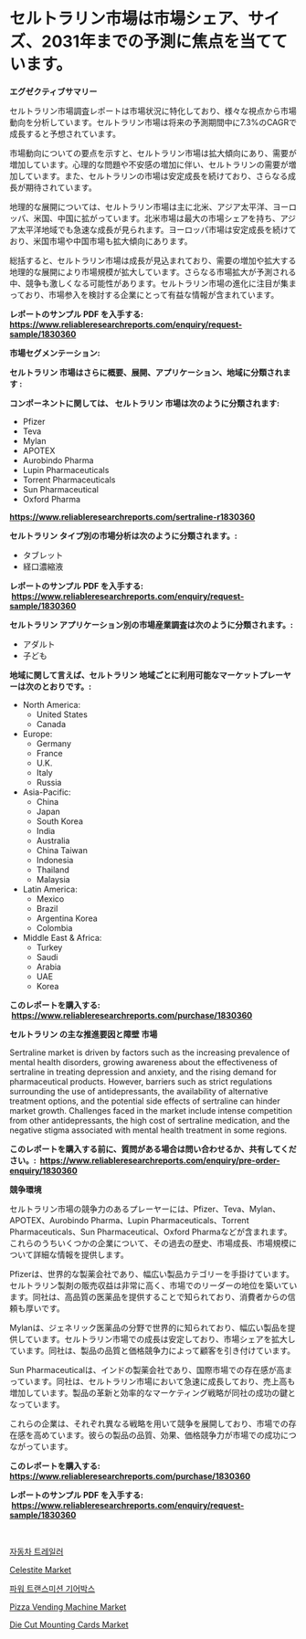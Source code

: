 <p><h1>セルトラリン市場は市場シェア、サイズ、2031年までの予測に焦点を当てています。</h1></p><p><strong>エグゼクティブサマリー</strong></p>
<p><p>セルトラリン市場調査レポートは市場状況に特化しており、様々な視点から市場動向を分析しています。セルトラリン市場は将来の予測期間中に7.3%のCAGRで成長すると予想されています。</p><p>市場動向についての要点を示すと、セルトラリン市場は拡大傾向にあり、需要が増加しています。心理的な問題や不安感の増加に伴い、セルトラリンの需要が増加しています。また、セルトラリンの市場は安定成長を続けており、さらなる成長が期待されています。</p><p>地理的な展開については、セルトラリン市場は主に北米、アジア太平洋、ヨーロッパ、米国、中国に拡がっています。北米市場は最大の市場シェアを持ち、アジア太平洋地域でも急速な成長が見られます。ヨーロッパ市場は安定成長を続けており、米国市場や中国市場も拡大傾向にあります。</p><p>総括すると、セルトラリン市場は成長が見込まれており、需要の増加や拡大する地理的な展開により市場規模が拡大しています。さらなる市場拡大が予測される中、競争も激しくなる可能性があります。セルトラリン市場の進化に注目が集まっており、市場参入を検討する企業にとって有益な情報が含まれています。</p></p>
<p><strong>レポートのサンプル PDF を入手する: <a href="https://www.reliableresearchreports.com/enquiry/request-sample/1830360">https://www.reliableresearchreports.com/enquiry/request-sample/1830360</a></strong></p>
<p><strong>市場セグメンテーション:</strong></p>
<p><strong> セルトラリン 市場はさらに概要、展開、アプリケーション、地域に分類されます :</strong></p>
<p><strong>コンポーネントに関しては、 セルトラリン 市場は次のように分類されます: &nbsp;</strong></p>
<p><ul><li>Pfizer</li><li>Teva</li><li>Mylan</li><li>APOTEX</li><li>Aurobindo Pharma</li><li>Lupin Pharmaceuticals</li><li>Torrent Pharmaceuticals</li><li>Sun Pharmaceutical</li><li>Oxford Pharma</li></ul></p>
<p><strong><a href="https://www.reliableresearchreports.com/sertraline-r1830360">https://www.reliableresearchreports.com/sertraline-r1830360</a></strong></p>
<p><strong> セルトラリン タイプ別の市場分析は次のように分類されます。:</strong></p>
<p><ul><li>タブレット</li><li>経口濃縮液</li></ul></p>
<p><strong>レポートのサンプル PDF を入手する: &nbsp;<a href="https://www.reliableresearchreports.com/enquiry/request-sample/1830360">https://www.reliableresearchreports.com/enquiry/request-sample/1830360</a></strong></p>
<p><strong> セルトラリン アプリケーション別の市場産業調査は次のように分類されます。:</strong></p>
<p><ul><li>アダルト</li><li>子ども</li></ul></p>
<p><strong>地域に関して言えば、セルトラリン 地域ごとに利用可能なマーケットプレーヤーは次のとおりです。:</strong></p>
<p><ul>
    <li>
        North America:
        <ul>
            <li>United States</li>
            <li>Canada</li>
        </ul>
    </li>
    <li>
        Europe:
        <ul>
            <li>Germany</li>
            <li>France</li>
            <li>U.K.</li>
            <li>Italy</li>
            <li>Russia</li>
        </ul>
    </li>
    <li>
        Asia-Pacific:
        <ul>
            <li>China</li>
            <li>Japan</li>
            <li>South Korea</li>
            <li>India</li>
            <li>Australia</li>
            <li>China Taiwan</li>
            <li>Indonesia</li>
            <li>Thailand</li>
            <li>Malaysia</li>
        </ul>
    </li>
    <li>
        Latin America:
        <ul>
            <li>Mexico</li>
            <li>Brazil</li>
            <li>Argentina Korea</li>
            <li>Colombia</li>
        </ul>
    </li>
    <li>
        Middle East & Africa:
        <ul>
            <li>Turkey</li>
            <li>Saudi</li>
            <li>Arabia</li>
            <li>UAE</li>
            <li>Korea</li>
        </ul>
    </li>
    </ul></p>
<p><strong>このレポートを購入する: &nbsp;<a href="https://www.reliableresearchreports.com/purchase/1830360">https://www.reliableresearchreports.com/purchase/1830360</a></strong></p>
<p><strong>セルトラリン の主な推進要因と障壁 市場</strong></p>
<p><p>Sertraline market is driven by factors such as the increasing prevalence of mental health disorders, growing awareness about the effectiveness of sertraline in treating depression and anxiety, and the rising demand for pharmaceutical products. However, barriers such as strict regulations surrounding the use of antidepressants, the availability of alternative treatment options, and the potential side effects of sertraline can hinder market growth. Challenges faced in the market include intense competition from other antidepressants, the high cost of sertraline medication, and the negative stigma associated with mental health treatment in some regions.</p></p>
<p><strong>このレポートを購入する前に、質問がある場合は問い合わせるか、共有してください。:&nbsp; <a href="https://www.reliableresearchreports.com/enquiry/pre-order-enquiry/1830360">https://www.reliableresearchreports.com/enquiry/pre-order-enquiry/1830360</a></strong></p>
<p><strong>競争環境</strong></p>
<p><p>セルトラリン市場の競争力のあるプレーヤーには、Pfizer、Teva、Mylan、APOTEX、Aurobindo Pharma、Lupin Pharmaceuticals、Torrent Pharmaceuticals、Sun Pharmaceutical、Oxford Pharmaなどが含まれます。これらのうちいくつかの企業について、その過去の歴史、市場成長、市場規模について詳細な情報を提供します。</p><p>Pfizerは、世界的な製薬会社であり、幅広い製品カテゴリーを手掛けています。セルトラリン製剤の販売収益は非常に高く、市場でのリーダーの地位を築いています。同社は、高品質の医薬品を提供することで知られており、消費者からの信頼も厚いです。</p><p>Mylanは、ジェネリック医薬品の分野で世界的に知られており、幅広い製品を提供しています。セルトラリン市場での成長は安定しており、市場シェアを拡大しています。同社は、製品の品質と価格競争力によって顧客を引き付けています。</p><p>Sun Pharmaceuticalは、インドの製薬会社であり、国際市場での存在感が高まっています。同社は、セルトラリン市場において急速に成長しており、売上高も増加しています。製品の革新と効率的なマーケティング戦略が同社の成功の鍵となっています。</p><p>これらの企業は、それぞれ異なる戦略を用いて競争を展開しており、市場での存在感を高めています。彼らの製品の品質、効果、価格競争力が市場での成功につながっています。</p></p>
<p><strong>このレポートを購入する: &nbsp; <a href="https://www.reliableresearchreports.com/purchase/1830360">https://www.reliableresearchreports.com/purchase/1830360</a></strong></p>
<p><strong>レポートのサンプル PDF を入手する: &nbsp;<a href="https://www.reliableresearchreports.com/enquiry/request-sample/1830360">https://www.reliableresearchreports.com/enquiry/request-sample/1830360</a></strong><strong></strong></p>
<p>&nbsp;</p>
<p><p><a href="https://medium.com/@boydsmitham726/%EC%9E%90%EB%8F%99%EC%B0%A8-%ED%8A%B8%EB%A0%88%EC%9D%BC%EB%9F%AC-%EC%8B%9C%EC%9E%A5-2031%EB%85%84%EA%B9%8C%EC%A7%80%EC%9D%98-%ED%8A%B8%EB%A0%8C%EB%93%9C-%EC%98%88%EC%B8%A1-%EB%B0%8F-%EA%B2%BD%EC%9F%81-%EB%B6%84%EC%84%9D-034396815290">자동차 트레일러</a></p><p><a href="https://issuu.com/reportprime-2/docs/celestite-market-size-2030.pptx">Celestite Market</a></p><p><a href="https://medium.com/@matthiasdkins856/%ED%8C%8C%EC%9B%8C-%ED%8A%B8%EB%9E%9C%EC%8A%A4%EB%AF%B8%EC%85%98-%EA%B8%B0%EC%96%B4%EB%B0%95%EC%8A%A4-%EC%8B%9C%EC%9E%A5-%EC%84%B1%EA%B3%B5%EC%A0%81%EC%9D%B8-%EB%B9%84%EC%A6%88%EB%8B%88%EC%8A%A4-%EC%A0%84%EB%9E%B5%EC%9D%98-%EC%97%B4%EC%87%A0-2031%EB%85%84%EA%B9%8C%EC%A7%80%EC%9D%98-%EC%98%88%EC%B8%A1-d2c40106aa93">파워 트랜스미션 기어박스</a></p><p><a href="https://view.publitas.com/reportprime-1/pizza-vending-machine-market-comprehensive-assessment-by-type-application-and-geography/">Pizza Vending Machine Market</a></p><p><a href="https://military-diascia-e68.notion.site/Decoding-Die-Cut-Mounting-Cards-Market-Metrics-Market-Share-Trends-and-Growth-Patterns-bc78bf0d82c5457299255444176eb96c">Die Cut Mounting Cards Market</a></p></p>